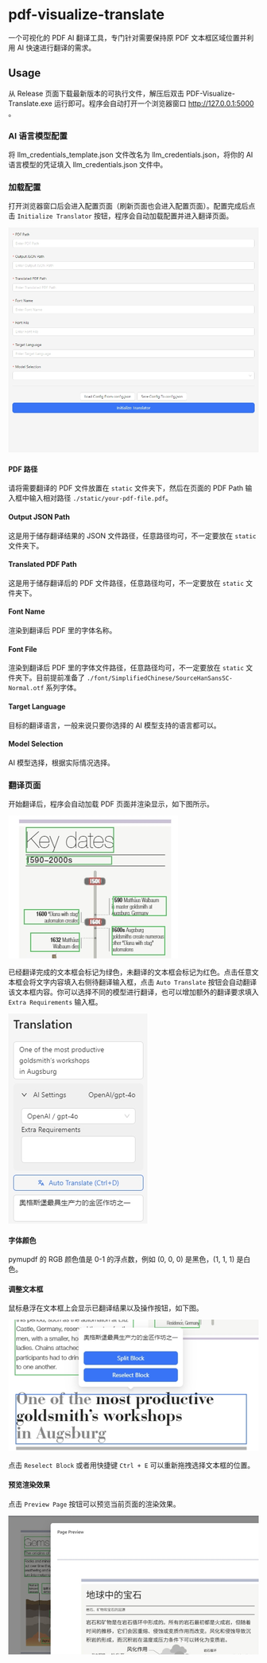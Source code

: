 # pdf-visualize-translate

一个可视化的 PDF AI 翻译工具，专门针对需要保持原 PDF 文本框区域位置并利用 AI 快速进行翻译的需求。

## Usage

从 Release 页面下载最新版本的可执行文件，解压后双击 PDF-Visualize-Translate.exe 运行即可。程序会自动打开一个浏览器窗口 http://127.0.0.1:5000 。

### AI 语言模型配置
将 llm_credentials_template.json 文件改名为 llm_credentials.json，将你的 AI 语言模型的凭证填入 llm_credentials.json 文件中。
 
### 加载配置
打开浏览器窗口后会进入配置页面（刷新页面也会进入配置页面）。配置完成后点击 `Initialize Translator` 按钮，程序会自动加载配置并进入翻译页面。

![config](./resource/images/config.jpg)

#### PDF 路径
请将需要翻译的 PDF 文件放置在 `static` 文件夹下，然后在页面的 PDF Path 输入框中输入相对路径 `./static/your-pdf-file.pdf`。

#### Output JSON Path
这是用于储存翻译结果的 JSON 文件路径，任意路径均可，不一定要放在 `static` 文件夹下。

#### Translated PDF Path
这是用于储存翻译后的 PDF 文件路径，任意路径均可，不一定要放在 `static` 文件夹下。

#### Font Name
渲染到翻译后 PDF 里的字体名称。

#### Font File
渲染到翻译后 PDF 里的字体文件路径，任意路径均可，不一定要放在 `static` 文件夹下。目前提前准备了 `./font/SimplifiedChinese/SourceHanSansSC-Normal.otf` 系列字体。

#### Target Language
目标的翻译语言，一般来说只要你选择的 AI 模型支持的语言都可以。

#### Model Selection
AI 模型选择，根据实际情况选择。


### 翻译页面

开始翻译后，程序会自动加载 PDF 页面并渲染显示，如下图所示。

![blocks](./resource/images/blocks.jpg)

已经翻译完成的文本框会标记为绿色，未翻译的文本框会标记为红色。点击任意文本框会将文字内容填入右侧待翻译输入框，点击 `Auto Translate` 按钮会自动翻译该文本框内容。你可以选择不同的模型进行翻译，也可以增加额外的翻译要求填入 `Extra Requirements` 输入框。

![translate-settings](./resource/images/translate-settings.jpg)

#### 字体颜色
pymupdf 的 RGB 颜色值是 0-1 的浮点数，例如 (0, 0, 0) 是黑色，(1, 1, 1) 是白色。

#### 调整文本框
鼠标悬浮在文本框上会显示已翻译结果以及操作按钮，如下图。

![block-actions](./resource/images/block-actions.jpg)

点击 `Reselect Block` 或者用快捷键 `Ctrl + E` 可以重新拖拽选择文本框的位置。


#### 预览渲染效果
点击 `Preview Page` 按钮可以预览当前页面的渲染效果。

![translations](./resource/images/translations.jpg)